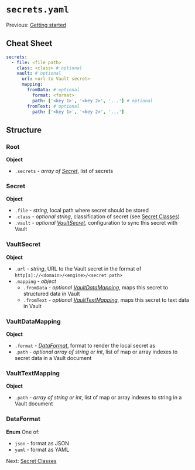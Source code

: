 # `secrets.yaml`
Previous: [Getting started](./1-getting-started.md)

## Cheat Sheet
```yaml
secrets:
  - file: <file path>
    class: <class> # optional
    vault: # optional
      url: <url to Vault secret>
      mapping:
        fromData: # optional
          format: <format>
          path: ['<key 1>', '<key 2>', '...'] # optional
        fromText: # optional
          path: ['<key 1>', '<key 2>', '...']
```

## Structure
### Root
**Object**
* `.secrets` - *array of [Secret]*, list of secrets

### Secret
**Object**
* `.file` - *string*, local path where secret should be stored
* `.class` - *optional string*, classification of secret (see [Secret Classes](./3-secret-classes.md))
* `.vault` - *optional [VaultSecret]*, configuration to sync this secret with Vault

### VaultSecret
**Object**
* `.url` - *string*, URL to the Vault secret in the format of `http[s]://<domain>/<engine>/<secret path>`
* `.mapping` - *object*
    * `.fromData` - *optional [VaultDataMapping]*, maps this secret to structured data in Vault
    * `.fromText` - *optional [VaultTextMapping]*, maps this secret to text data in Vault

### VaultDataMapping
**Object**
* `.format` - *[DataFormat]*, format to render the local secret as
* `.path` - *optional array of string or int*, list of map or array indexes to secret data in a Vault document

### VaultTextMapping
**Object**
* `.path` - *array of string or int*, list of map or array indexes to string in a Vault document

### DataFormat
**Enum**
One of:
* `json` - format as JSON
* `yaml` - format as YAML

Next: [Secret Classes](./3-secret-classes.md)

[Secret]: #secret
[VaultSecret]: #vaultsecret
[VaultDataMapping]: #vaultdatamapping
[VaultTextMapping]: #vaulttextmapping
[DataFormat]: #dataformat
